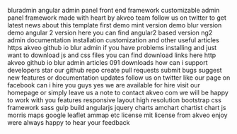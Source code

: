 bluradmin angular admin panel front end framework customizable admin panel framework made with heart by akveo team follow us on twitter to get latest news about this template first demo mint version demo blur version demo angular 2 version here you can find angular2 based version ng2 admin documentation installation customization and other useful articles https akveo github io blur admin if you have problems installing and just want to download js and css files you can find download links here http akveo github io blur admin articles 091 downloads how can i support developers star our github repo create pull requests submit bugs suggest new features or documentation updates follow us on twitter like our page on facebook can i hire you guys yes we are available for hire visit our homepage or simply leave us a note to contact akveo com we will be happy to work with you features responsive layout high resolution bootstrap css framework sass gulp build angularjs jquery charts amchart chartist chart js morris maps google leaflet ammap etc license mit license from akveo enjoy were always happy to hear your feedback